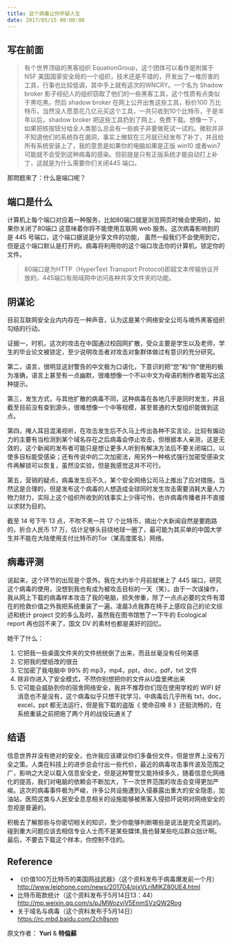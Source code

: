 ```yaml
---
title: 这个病毒让你怀疑人生
date: 2017/05/15 00:00:00
---
```


## 写在前面
> 有个世界顶级的黑客组织 EquationGroup，这个团体可以看作是附属于 NSF 美国国家安全局的一个组织，技术还是不错的，开发出了一堆厉害的工具，行事也比较低调，其中手上就有这次的WNCRY。一个名为 Shadow broker 影子经纪人的组织窃取了他们的一些黑客工具，这个性质有点类似于黑吃黑。然后 shadow broker 在网上公开出售这些工具，标价100 万比特币，当然没人愿意花几亿元买这个工具，一共只收到10个比特币，于是半年以后，shadow broker 把这些工具扔到了网上，免费下载。想像一下，如果把核按钮分给全人类那么总会有一些疯子非要做死试一试的。微软并非不知道他们的系统存在漏洞，事实上微软在三月就已经发布了补丁，并且给所有系统安装上了，我的意思是如果你的电脑如果是正版 win10 或者win7 可能就不会受到这种病毒的感染。但前提是只有正版系统才能自动打上补丁，这就是为什么需要你们关闭445 端口。

那問题來了：什么是端口呢？

## 端口是什么

计算机上每个端口对应着一种服务，比如80端口就是浏览网页时候会使用的，如果你关闭了80端口 这意味着你将不能使用互联网 web 服务。这次病毒影响到的是 445  号端口，这个端口据说是分享文件的功能，
虽然一般我们不会使用到它，但是这个端口默认是打开的。病毒将利用你的这个端口攻击你的计算机，锁定你的文件。

> 80端口是为HTTP（HyperText Transport Protocol)即超文本传输协议开放的，445端口有局域网中访问各种共享文件夹的功能。

## 阴谋论

目前互联网安全业内内存在一种声音，认为这是某个网络安全公司与境外黑客组织勾结的行动。

证据一，时机，这次的攻击在中国通过校园网扩散，受众主要是学生以及老师，学生的毕业论文被锁定，至少说明攻击者对攻击对象群体做过有意识的充分研究。

第二，语言，很明显这封警告的中文极为口语化，下意识的把“您”和“你”使用的极为准确，语言上甚至有一点幽默，很难想像一个不以中文为母语的制作者能写出这种提示。

第三，发生方式，与其他扩散的病毒不同，这种病毒在各地几乎是同时发生，并且截至目前没有查到源头，很难想像一个中等规模，甚至普通的大型组织能做到这点。

第四，掩人耳目混淆视听，在攻击发生后不久马上传出各种不实言论，比较有煽动力的主要有当检测到某个域名存在之后病毒会停止攻击，但根据本人亲测，这是无效的，这个新闻的发布者可能只是想让更多人听到有解决方法后不要关闭端口，以使多目标能受感染；还有传说中的二次加密法，用另外一种格式强行加密受感染文件再解锁可以恢复，虽然没实验，但是我感觉这并不可行。

第五，营销的疑点，病毒发生后不久，某个安全网络公司马上推出了应对措施，当然这是合理的，但是发布这个病毒的人想造成全球同时发生攻击需要消耗大量人力物力财力，实际上这个组织所收到的钱事实上少得可怜，也许病毒传播者并不直接以求财为目的。

截至 14 号下午 13 点，不吹不黑一共 17 个比特币，搞出个大新闻自然是要跑路的，折合人民币 17 万，估计足够头目绕地球一圈了，最可能为其买单的中国大学生并不能在大陆使用支付比特币的Tor（某高度匿名）网络。

## 病毒评测

说起来，这个环节的出现是个意外。我在大约半个月前就堵上了 445 端口，研究这个病毒的使用，没想到我也有成为被攻击目标的一天（笑）。由于一次误操作，我从网上下载的病毒样本攻击了我的电脑，损失惨重，除了一点点必要的文件有潜在的抢救价值之外我把系统重装了一遍。凌晨3点我靠在椅子上感叹自己的论文综述和统计 project 交的多么及时，虽然我在图书馆憋了一下午的 Ecological report 再也回不来了，国文 DV 的素材也都是美好的回忆。

她干了什么：
1. 它把我一些桌面文件夹的文件统统倒了出来，而且丝毫没有任何美感
2. 它把我的壁纸改的很丑
3. 它加密了我电脑中 99% 的 mp3，mp4，ppt，doc，pdf，txt 文件
4. 除非你进入了安全模式，不然你别想把你的文件从U盘里拷出来
5. 它可能会威胁到你的宿舍网络安全，我并不推荐你们现在使用学校的 WIFI
好消息也不是没有，这个病毒似乎只想干扰学习，中病毒后几乎所有 txt，doc，excel，ppt 都无法运行，但是我下载的盗版《 使命召唤 8 》还挺流畅的，在系统重装之前把拖了两个月的战役玩通关了

## 结语

信息世界并没有绝对的安全，也许我应该建议你们多备份文件，但是世界上没有万全之策。人类在科技上的进步总会付出一些代价，最近的病毒攻击事件波及范围之广，影响之大足以载入信息安全史，但是这种警觉又能持续多久，随着信息化网络化的提高，我们对电脑的依赖会不断加大，下一次世界范围的攻击会变得更加严峻。这次的病毒事件极为严峻，许多公共设施遭到入侵暴露出重大的安全隐患，加油站，医院这类与人民安全息息相关的设施能够被黑客入侵损坏说明对网络安全的忽视是普遍的。

积极去了解那些与你密切相关的知识，至少你能够判断哪些是说法是完全荒诞的。碰到重大问题应该去相信专业人士而不是某些媒体,我也替某些吃瓜群众拙计啊。最后，不要去下载这个样本，你控制不住的。

## Reference

* 《价值100万比特币的美国网战武器》（这个资料发布于病毒爆发前一个月）
http://www.leiphone.com/news/201704/pjxVLriMlKZ80UE4.html
* 比特币赃款统计（这个资料发布于5月14日13：44）
http://mp.weixin.qq.com/s/pJMWozvjV5EnmSVzQW2Rog
* 关于域名与病毒（这个资料发布于5月14日）
https://rc.mbd.baidu.com/2ch8snm

原文作者： **Yuri** & **特倫蘇**